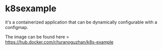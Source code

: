 # k8sexample
it's a containerized application that can be dynamically configurable with a configmap.

The image can be found here > https://hub.docker.com/r/turanoguzhan/k8s-example
